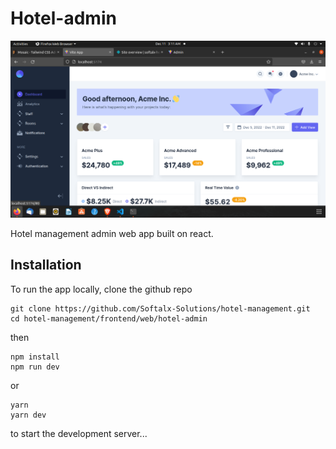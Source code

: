 # Hotel-admin

![background.png](background.png "back")

Hotel management admin web app built on react.

## Installation

To run the app locally, clone the github repo

    git clone https://github.com/Softalx-Solutions/hotel-management.git
    cd hotel-management/frontend/web/hotel-admin

then

    npm install
    npm run dev

or

    yarn
    yarn dev

to start the development server...
